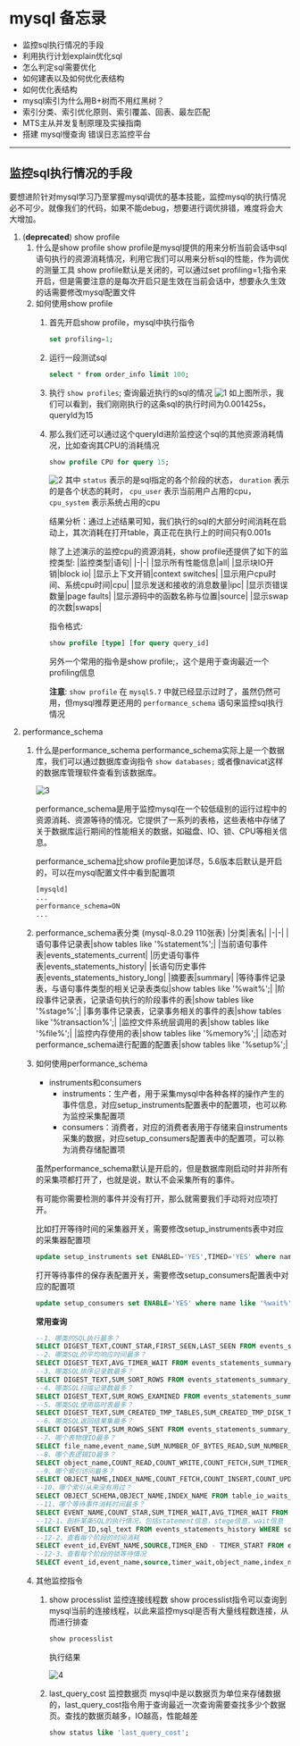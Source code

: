 # mysql 备忘录

* 监控sql执行情况的手段
* 利用执行计划explain优化sql
* 怎么判定sql需要优化
* 如何建表以及如何优化表结构
* 如何优化表结构
* mysql索引为什么用B+树而不用红黑树？
* 索引分类、索引优化原则、索引覆盖、回表、最左匹配
* MTS主从并发复制原理及实操指南
* 搭建 mysql慢查询 错误日志监控平台

---

## 监控sql执行情况的手段

要想进阶针对mysql学习乃至掌握mysql调优的基本技能，监控mysql的执行情况必不可少。就像我们的代码，如果不能debug，想要进行调优排错，难度将会大大增加。

1. (**deprecated**) show profile
    1. 什么是show profile
        show profile是mysql提供的用来分析当前会话中sql语句执行的资源消耗情况，利用它我们可以用来分析sql的性能，作为调优的测量工具
        show profile默认是关闭的，可以通过set profiling=1;指令来开启，但是需要注意的是每次开启只是生效在当前会话中，想要永久生效的话需要修改mysql配置文件
    2. 如何使用show profile
        1. 首先开启show profile，mysql中执行指令
            ```sql
            set profiling=1;
            ```
        2. 运行一段测试sql
            ```sql
            select * from order_info limit 100;
            ```
        3. 执行 `show profiles`; 查询最近执行的sql的情况
            ![1](./img/1.png)
            如上图所示，我们可以看到，我们刚刚执行的这条sql的执行时间为0.001425s，queryId为15
        4. 那么我们还可以通过这个queryId进阶监控这个sql的其他资源消耗情况，比如查询其CPU的消耗情况
            ```sql
            show profile CPU for query 15;
            ```
            ![2](./img/2.png)
            其中 `status` 表示的是sql指定的各个阶段的状态， `duration` 表示的是各个状态的耗时， `cpu_user` 表示当前用户占用的cpu， `cpu_system` 表示系统占用的cpu

            结果分析：通过上述结果可知，我们执行的sql的大部分时间消耗在启动上，其次消耗在打开table，真正花在执行上的时间只有0.001s

            除了上述演示的监控cpu的资源消耗，show profile还提供了如下的监控类型: 
            |监控类型|语句| 
            |-|-| 
            |显示所有性能信息|all| 
            |显示块IO开销|block io| 
            |显示上下文开销|context switches| 
            |显示用户cpu时间、系统cpu时间|cpu| 
            |显示发送和接收的消息数量|ipc| 
            |显示页错误数量|page faults| 
            |显示源码中的函数名称与位置|source| 
            |显示swap的次数|swaps|

            指令格式: 
            ```sql
            show profile [type] [for query query_id]
            ```

            另外一个常用的指令是show profile;，这个是用于查询最近一个profiling信息

            **注意**: `show profile` 在 `mysql5.7` 中就已经显示过时了，虽然仍然可用，但mysql推荐更还用的 `performance_schema` 语句来监控sql执行情况
2. performance_schema
    1. 什么是performance_schema
        performance_schema实际上是一个数据库，我们可以通过数据库查询指令 `show databases;` 或者像navicat这样的数据库管理软件查看到该数据库。

        ![3](./img/3.png)

        performance_schema是用于监控mysql在一个较低级别的运行过程中的资源消耗、资源等待的情况。它提供了一系列的表格，这些表格中存储了关于数据库运行期间的性能相关的数据，如磁盘、IO、锁、CPU等相关信息。

        performance_schema比show profile更加详尽，5.6版本后默认是开启的，可以在mysql配置文件中看到配置项

        ```txt
        [mysqld]
        ...
        performance_schema=ON
        ...
        ```
    2. performance_schema表分类 (mysql-8.0.29 110张表)
        |分类|表名| 
        |-|-| 
        |语句事件记录表|show tables like '%statement%';| 
        |当前语句事件表|events_statements_current| 
        |历史语句事件表|events_statements_history| 
        |长语句历史事件表|events_statements_history_long| 
        |摘要表|summary| 
        |等待事件记录表，与语句事件类型的相关记录表类似|show tables like '%wait%';| 
        |阶段事件记录表，记录语句执行的阶段事件的表|show tables like '%stage%';| 
        |事务事件记录表，记录事务相关的事件的表|show tables like '%transaction%';|
        |监控文件系统层调用的表|show tables like '%file%';|
        |监控内存使用的表|show tables like '%memory%';|
        |动态对performance_schema进行配置的配置表|show tables like '%setup%';|
    3. 如何使用performance_schema
        * instruments和consumers
            * instruments：生产者，用于采集mysql中各种各样的操作产生的事件信息，对应setup_instruments配置表中的配置项，也可以称为监控采集配置项
            * consumers：消费者，对应的消费者表用于存储来自instruments采集的数据，对应setup_consumers配置表中的配置项，可以称为消费存储配置项
        
        虽然performance_schema默认是开启的，但是数据库刚启动时并非所有的采集项都打开了，也就是说，默认不会采集所有的事件。

        有可能你需要检测的事件并没有打开，那么就需要我们手动将对应项打开。

        比如打开等待时间的采集器开关，需要修改setup_instruments表中对应的采集器配置项

        ```sql
        update setup_instruments set ENABLED='YES',TIMED='YES' where name like 'wait%'; 
        ```

        打开等待事件的保存表配置开关，需要修改setup_consumers配置表中对应的配置项

        ```sql
        update setup_consumers set ENABLE='YES' where name like '%wait%';
        ```

        **常用查询**
        ```sql
        --1、哪类的SQL执行最多？
        SELECT DIGEST_TEXT,COUNT_STAR,FIRST_SEEN,LAST_SEEN FROM events_statements_summary_by_digest ORDER BY COUNT_STAR DESC
        --2、哪类SQL的平均响应时间最多？
        SELECT DIGEST_TEXT,AVG_TIMER_WAIT FROM events_statements_summary_by_digest ORDER BY AVG_TIMER_WAIT DESC
        --3、哪类SQL排序记录数最多？
        SELECT DIGEST_TEXT,SUM_SORT_ROWS FROM events_statements_summary_by_digest ORDER BY SUM_SORT_ROWS DESC
        --4、哪类SQL扫描记录数最多？
        SELECT DIGEST_TEXT,SUM_ROWS_EXAMINED FROM events_statements_summary_by_digest ORDER BY SUM_ROWS_EXAMINED DESC
        --5、哪类SQL使用临时表最多？
        SELECT DIGEST_TEXT,SUM_CREATED_TMP_TABLES,SUM_CREATED_TMP_DISK_TABLES FROM events_statements_summary_by_digest ORDER BY SUM_CREATED_TMP_TABLES DESC
        --6、哪类SQL返回结果集最多？
        SELECT DIGEST_TEXT,SUM_ROWS_SENT FROM events_statements_summary_by_digest ORDER BY SUM_ROWS_SENT DESC
        --7、哪个表物理IO最多？
        SELECT file_name,event_name,SUM_NUMBER_OF_BYTES_READ,SUM_NUMBER_OF_BYTES_WRITE FROM file_summary_by_instance ORDER BY SUM_NUMBER_OF_BYTES_READ + SUM_NUMBER_OF_BYTES_WRITE DESC
        --8、哪个表逻辑IO最多？
        SELECT object_name,COUNT_READ,COUNT_WRITE,COUNT_FETCH,SUM_TIMER_WAIT FROM table_io_waits_summary_by_table ORDER BY sum_timer_wait DESC
        --9、哪个索引访问最多？
        SELECT OBJECT_NAME,INDEX_NAME,COUNT_FETCH,COUNT_INSERT,COUNT_UPDATE,COUNT_DELETE FROM table_io_waits_summary_by_index_usage ORDER BY SUM_TIMER_WAIT DESC
        --10、哪个索引从来没有用过？
        SELECT OBJECT_SCHEMA,OBJECT_NAME,INDEX_NAME FROM table_io_waits_summary_by_index_usage WHERE INDEX_NAME IS NOT NULL AND COUNT_STAR = 0 AND OBJECT_SCHEMA not in ('mysql','test') ORDER BY OBJECT_SCHEMA,OBJECT_NAME;
        --11、哪个等待事件消耗时间最多？
        SELECT EVENT_NAME,COUNT_STAR,SUM_TIMER_WAIT,AVG_TIMER_WAIT FROM events_waits_summary_global_by_event_name WHERE event_name != 'idle' ORDER BY SUM_TIMER_WAIT DESC
        --12-1、剖析某条SQL的执行情况，包括statement信息，stege信息，wait信息
        SELECT EVENT_ID,sql_text FROM events_statements_history WHERE sql_text LIKE '%count(*)%';
        --12-2、查看每个阶段的时间消耗
        SELECT event_id,EVENT_NAME,SOURCE,TIMER_END - TIMER_START FROM events_stages_history_long WHERE NESTING_EVENT_ID = 1553;
        --12-3、查看每个阶段的锁等待情况
        SELECT event_id,event_name,source,timer_wait,object_name,index_name,operation,nesting_event_id FROM events_waits_history_long WHERE nesting_event_id = 1553;
        ```
    
    4. 其他监控指令
        1. show processlist 监控连接线程数
            show processlist指令可以查询到mysql当前的连接线程，以此来监控mysql是否有大量线程数连接，从而进行排查
            
            ```sql
            show processlist
            ```

            执行结果

            ![4](./img/4.png)

        2. last_query_cost 监控数据页
            mysql中是以数据页为单位来存储数据的，last_query_cost指令用于查询最近一次查询需要查找多少个数据页。查找的数据页越多，IO越高，性能越差

            ```sql
            show status like 'last_query_cost';
            ```

